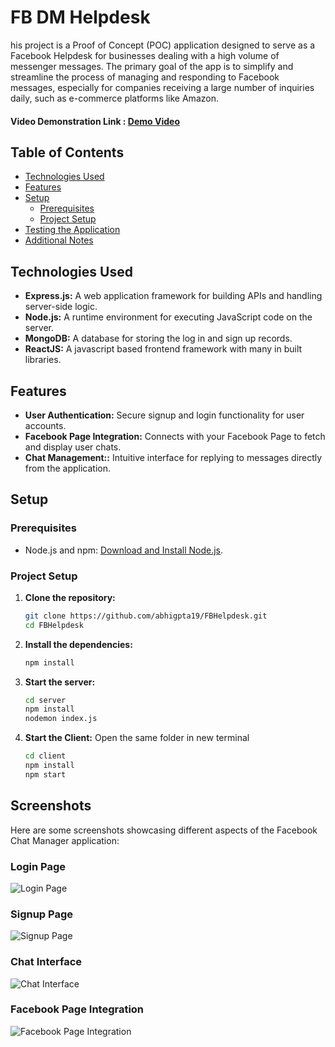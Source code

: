 # FB DM Helpdesk

his project is a Proof of Concept (POC) application designed to serve as a Facebook Helpdesk for businesses dealing with a high volume of messenger messages. The primary goal of the app is to simplify and streamline the process of managing and responding to Facebook messages, especially for companies receiving a large number of inquiries daily, such as e-commerce platforms like Amazon.

#### Video Demonstration Link : [Demo Video](https://drive.google.com/drive/folders/1R53mud5dOgBbOMckZyJbSGDIXwiX0f9A?usp=sharing)

## Table of Contents

- [Technologies Used](#technologies-used)
- [Features](#features)
- [Setup](#setup)
  - [Prerequisites](#prerequisites)
  - [Project Setup](#project-setup)
- [Testing the Application](#testing-the-application)
- [Additional Notes](#additional-notes)

## Technologies Used

- **Express.js:** A web application framework for building APIs and handling server-side logic.
- **Node.js:** A runtime environment for executing JavaScript code on the server.
- **MongoDB:** A database for storing the log in and sign up records.
- **ReactJS:** A javascript based frontend framework with many in built libraries.

## Features

- **User Authentication:** Secure signup and login functionality for user accounts.
- **Facebook Page Integration:** Connects with your Facebook Page to fetch and display user chats.
- **Chat Management::** Intuitive interface for replying to messages directly from the application.

## Setup

### Prerequisites

- Node.js and npm: [Download and Install Node.js](https://nodejs.org/).

### Project Setup

1. **Clone the repository:**

   ```bash
   git clone https://github.com/abhigpta19/FBHelpdesk.git
   cd FBHelpdesk
2. **Install the dependencies:**
 
   ```bash
   npm install
3. **Start the server:**
 
   ```bash
   cd server
   npm install
   nodemon index.js
4. **Start the Client:**
 Open the same folder in new terminal
   ```bash
   cd client
   npm install
   npm start
   
## Screenshots

Here are some screenshots showcasing different aspects of the Facebook Chat Manager application:

### Login Page
![Login Page](screenshots/loginpage.png)

### Signup Page
![Signup Page](screenshots/signuppage.png)

### Chat Interface
![Chat Interface](screenshots/chatinterface.png)

### Facebook Page Integration
![Facebook Page Integration](screenshots/integration.png)



